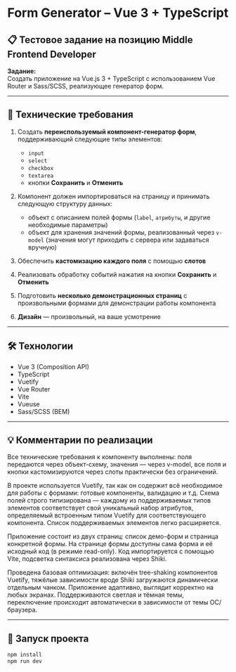# Form Generator – Vue 3 + TypeScript

## 📋 Тестовое задание на позицию Middle Frontend Developer

**Задание:**  
Создать приложение на Vue.js 3 + TypeScript с использованием Vue Router и Sass/SCSS, реализующее генератор форм.

---

## 📌 Технические требования

1. Создать **переиспользуемый компонент-генератор форм**, поддерживающий следующие типы элементов:
   - `input`
   - `select`
   - `checkbox`
   - `textarea`
   - кнопки **Сохранить** и **Отменить**

2. Компонент должен импортироваться на страницу и принимать следующую структуру данных:
   - объект с описанием полей формы (`label`, `атрибуты`, и другие необходимые параметры)
   - объект для хранения значений формы, реализованный через `v-model` (значения могут приходить с сервера или задаваться вручную)

3. Обеспечить **кастомизацию каждого поля** с помощью **слотов**

4. Реализовать обработку событий нажатия на кнопки **Сохранить** и **Отменить**

5. Подготовить **несколько демонстрационных страниц** с произвольными формами для демонстрации работы компонента

6. **Дизайн** — произвольный, на ваше усмотрение

---

## 🛠️ Технологии

- Vue 3 (Composition API)
- TypeScript
- Vuetify
- Vue Router
- Vite
- Vueuse
- Sass/SCSS (BEM)

---

## 💡 Комментарии по реализации

Все технические требования к компоненту выполнены: поля передаются через объект-схему, значения — через v-model, все поля и кнопки кастомизируются через слоты практически без ограничений.

В проекте используется Vuetify, так как он содержит всё необходимое для работы с формами: готовые компоненты, валидацию и т.д. Схема полей строго типизирована — каждому из поддерживаемых типов элементов соответствует свой уникальный набор атрибутов, определяемый встроенным типом Vuetify для соответствующего компонента. Список поддерживаемых элементов легко расширяется.

Приложение состоит из двух страниц: список демо-форм и страница конкретной формы. На странице формы доступны сама форма и её исходный код (в режиме read-only). Код импортируется с помощью Vite, подсветка синтаксиса реализована через Shiki.

Проведена базовая оптимизация: включён tree-shaking компонентов Vuetify, тяжёлые зависимости вроде Shiki загружаются динамически отдельным чанком. Приложение адаптивно, выглядит корректно на любых экранах. Поддерживаются светлая и тёмная темы, переключение происходит автоматически в зависимости от темы ОС/браузера.

---

## 🧪 Запуск проекта

```bash
npm install
npm run dev
